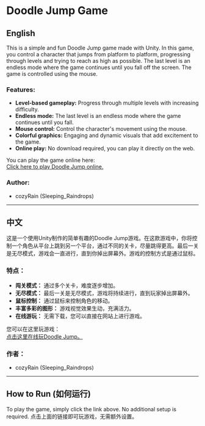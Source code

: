 # Doodle Jump Game

## English

This is a simple and fun Doodle Jump game made with Unity. In this game, you control a character that jumps from platform to platform, progressing through levels and trying to reach as high as possible. The last level is an endless mode where the game continues until you fall off the screen. The game is controlled using the mouse.

### Features:
- **Level-based gameplay:** Progress through multiple levels with increasing difficulty.
- **Endless mode:** The last level is an endless mode where the game continues until you fall.
- **Mouse control:** Control the character's movement using the mouse.
- **Colorful graphics:** Engaging and dynamic visuals that add excitement to the game.
- **Online play:** No download required, you can play it directly on the web.

You can play the game online here:  
[Click here to play Doodle Jump online.](https://cozyrain.github.io/DoodleJumpGame/)

### Author:
- cozyRain (Sleeping_Raindrops)

---

## 中文

这是一个使用Unity制作的简单有趣的Doodle Jump游戏。在这款游戏中，你将控制一个角色从平台上跳到另一个平台，通过不同的关卡，尽量跳得更高。最后一关是无尽模式，游戏会一直进行，直到你掉出屏幕外。游戏的控制方式是通过鼠标。

### 特点：
- **闯关模式：** 通过多个关卡，难度逐步增加。
- **无尽模式：** 最后一关是无尽模式，游戏将持续进行，直到玩家掉出屏幕外。
- **鼠标控制：** 通过鼠标来控制角色的移动。
- **丰富多彩的图形：** 游戏视觉效果生动，充满活力。
- **在线游玩：** 无需下载，您可以直接在网站上进行游戏。

您可以在这里玩游戏：  
[点击这里在线玩Doodle Jump。](https://cozyrain.github.io/DoodleJumpGame/)

### 作者：
- cozyRain (Sleeping_Raindrops)

---

## How to Run (如何运行)

To play the game, simply click the link above. No additional setup is required. 
点击上面的链接即可玩游戏，无需额外设置。
